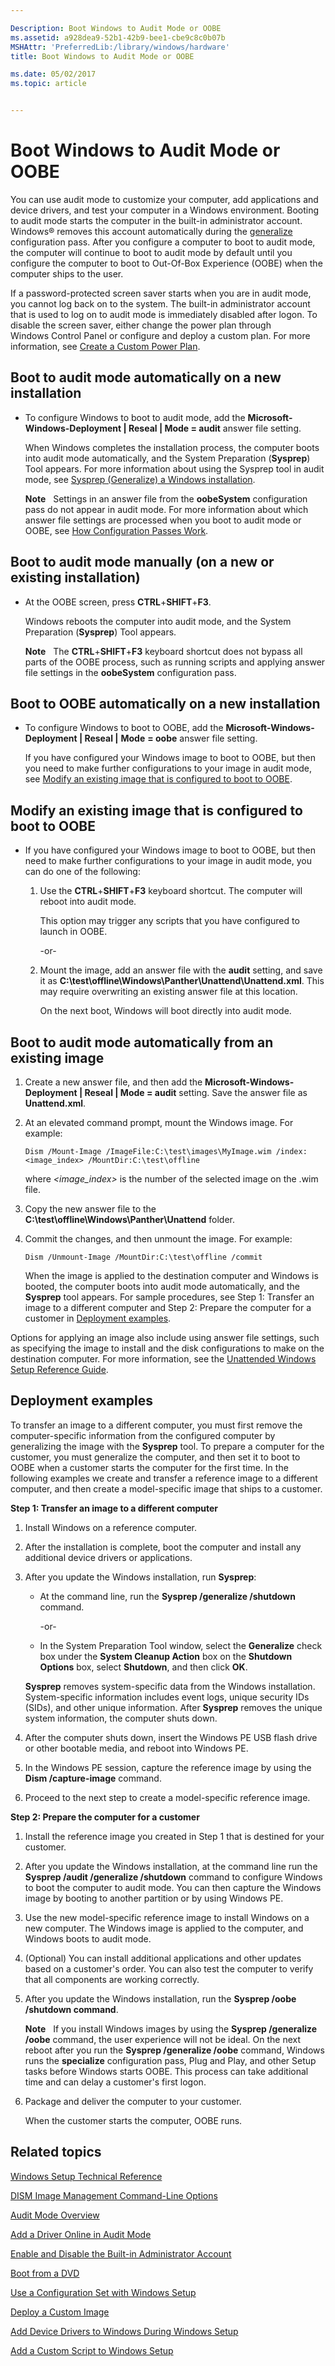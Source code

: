 ```yaml
---

Description: Boot Windows to Audit Mode or OOBE
ms.assetid: a928dea9-52b1-42b9-bee1-cbe9c8c0b07b
MSHAttr: 'PreferredLib:/library/windows/hardware'
title: Boot Windows to Audit Mode or OOBE

ms.date: 05/02/2017
ms.topic: article


---
```


# Boot Windows to Audit Mode or OOBE


You can use audit mode to customize your computer, add applications and device drivers, and test your computer in a Windows environment. Booting to audit mode starts the computer in the built-in administrator account. Windows® removes this account automatically during the [generalize](generalize.md) configuration pass. After you configure a computer to boot to audit mode, the computer will continue to boot to audit mode by default until you configure the computer to boot to Out-Of-Box Experience (OOBE) when the computer ships to the user.

If a password-protected screen saver starts when you are in audit mode, you cannot log back on to the system. The built-in administrator account that is used to log on to audit mode is immediately disabled after logon. To disable the screen saver, either change the power plan through Windows Control Panel or configure and deploy a custom plan. For more information, see [Create a Custom Power Plan](create-a-custom-power-plan-technicalreference.md).


## <span id="bkmk_1"></span><span id="BKMK_1"></span>Boot to audit mode automatically on a new installation


-   To configure Windows to boot to audit mode, add the **Microsoft-Windows-Deployment | Reseal | Mode = audit** answer file setting.

    When Windows completes the installation process, the computer boots into audit mode automatically, and the System Preparation (**Sysprep**) Tool appears. For more information about using the Sysprep tool in audit mode, see [Sysprep (Generalize) a Windows installation](sysprep--generalize--a-windows-installation.md).

    **Note**  
    Settings in an answer file from the **oobeSystem** configuration pass do not appear in audit mode. For more information about which answer file settings are processed when you boot to audit mode or OOBE, see [How Configuration Passes Work](how-configuration-passes-work.md).

     

## <span id="bkmk_2"></span><span id="BKMK_2"></span>Boot to audit mode manually (on a new or existing installation)


-   At the OOBE screen, press **CTRL**+**SHIFT**+**F3**.

    Windows reboots the computer into audit mode, and the System Preparation (**Sysprep**) Tool appears.

    **Note**  
    The **CTRL**+**SHIFT**+**F3** keyboard shortcut does not bypass all parts of the OOBE process, such as running scripts and applying answer file settings in the **oobeSystem** configuration pass.

     

## <span id="bkmk_3"></span><span id="BKMK_3"></span>Boot to OOBE automatically on a new installation


-   To configure Windows to boot to OOBE, add the **Microsoft-Windows-Deployment | Reseal |** **Mode** **= oobe** answer file setting.

    If you have configured your Windows image to boot to OOBE, but then you need to make further configurations to your image in audit mode, see [Modify an existing image that is configured to boot to OOBE](#bkmk_4).

## <span id="bkmk_4"></span><span id="BKMK_4"></span>Modify an existing image that is configured to boot to OOBE


-   If you have configured your Windows image to boot to OOBE, but then need to make further configurations to your image in audit mode, you can do one of the following:

    1.  Use the **CTRL**+**SHIFT**+**F3** keyboard shortcut. The computer will reboot into audit mode.

        This option may trigger any scripts that you have configured to launch in OOBE.

        -or-

    2.  Mount the image, add an answer file with the **audit** setting, and save it as **C:\\test\\offline\\Windows\\Panther\\Unattend\\Unattend.xml**. This may require overwriting an existing answer file at this location.

        On the next boot, Windows will boot directly into audit mode.

## <span id="bkmk_5"></span><span id="BKMK_5"></span>Boot to audit mode automatically from an existing image


1.  Create a new answer file, and then add the **Microsoft-Windows-Deployment | Reseal | Mode = audit** setting. Save the answer file as **Unattend.xml**.

2.  At an elevated command prompt, mount the Windows image. For example:

    ```
    Dism /Mount-Image /ImageFile:C:\test\images\MyImage.wim /index:<image_index> /MountDir:C:\test\offline
    ```

    where *&lt;image\_index&gt;* is the number of the selected image on the .wim file.

3.  Copy the new answer file to the **C:\\test\\offline\\Windows\\Panther\\Unattend** folder.

4.  Commit the changes, and then unmount the image. For example:

    ```
    Dism /Unmount-Image /MountDir:C:\test\offline /commit
    ```

    When the image is applied to the destination computer and Windows is booted, the computer boots into audit mode automatically, and the **Sysprep** tool appears. For sample procedures, see Step 1: Transfer an image to a different computer and Step 2: Prepare the computer for a customer in [Deployment examples](#bkmk_6).

Options for applying an image also include using answer file settings, such as specifying the image to install and the disk configurations to make on the destination computer. For more information, see the [Unattended Windows Setup Reference Guide](http://go.microsoft.com/fwlink/?linkid=206281).

## <span id="bkmk_6"></span><span id="BKMK_6"></span>Deployment examples


To transfer an image to a different computer, you must first remove the computer-specific information from the configured computer by generalizing the image with the **Sysprep** tool. To prepare a computer for the customer, you must generalize the computer, and then set it to boot to OOBE when a customer starts the computer for the first time. In the following examples we create and transfer a reference image to a different computer, and then create a model-specific image that ships to a customer.

**Step 1: Transfer an image to a different computer**

1.  Install Windows on a reference computer.

2.  After the installation is complete, boot the computer and install any additional device drivers or applications.

3.  After you update the Windows installation, run **Sysprep**:

    -   At the command line, run the **Sysprep /generalize /shutdown** command.

        -or-

    -   In the System Preparation Tool window, select the **Generalize** check box under the **System Cleanup Action** box on the **Shutdown Options** box, select **Shutdown**, and then click **OK**.

    **Sysprep** removes system-specific data from the Windows installation. System-specific information includes event logs, unique security IDs (SIDs), and other unique information. After **Sysprep** removes the unique system information, the computer shuts down.

4.  After the computer shuts down, insert the Windows PE USB flash drive or other bootable media, and reboot into Windows PE.

5.  In the Windows PE session, capture the reference image by using the **Dism /capture-image** command.

6.  Proceed to the next step to create a model-specific reference image.

**Step 2: Prepare the computer for a customer**

1.  Install the reference image you created in Step 1 that is destined for your customer.

2.  After you update the Windows installation, at the command line run the **Sysprep /audit /generalize /shutdown** command to configure Windows to boot the computer to audit mode. You can then capture the Windows image by booting to another partition or by using Windows PE.

3.  Use the new model-specific reference image to install Windows on a new computer. The Windows image is applied to the computer, and Windows boots to audit mode.

4.  (Optional) You can install additional applications and other updates based on a customer's order. You can also test the computer to verify that all components are working correctly.

5.  After you update the Windows installation, run the **Sysprep /oobe /shutdown command**.

    **Note**  
    If you install Windows images by using the **Sysprep /generalize /oobe** command, the user experience will not be ideal. On the next reboot after you run the **Sysprep /generalize /oobe** command, Windows runs the **specialize** configuration pass, Plug and Play, and other Setup tasks before Windows starts OOBE. This process can take additional time and can delay a customer's first logon.

     

6.  Package and deliver the computer to your customer.

    When the customer starts the computer, OOBE runs.

## <span id="related_topics"></span>Related topics


[Windows Setup Technical Reference](windows-setup-technical-reference.md)

[DISM Image Management Command-Line Options](dism-image-management-command-line-options-s14.md)

[Audit Mode Overview](audit-mode-overview.md)

[Add a Driver Online in Audit Mode](add-a-driver-online-in-audit-mode.md)

[Enable and Disable the Built-in Administrator Account](enable-and-disable-the-built-in-administrator-account.md)

[Boot from a DVD](boot-from-a-dvd.md)

[Use a Configuration Set with Windows Setup](use-a-configuration-set-with-windows-setup.md)

[Deploy a Custom Image](deploy-a-custom-image.md)

[Add Device Drivers to Windows During Windows Setup](add-device-drivers-to-windows-during-windows-setup.md)

[Add a Custom Script to Windows Setup](add-a-custom-script-to-windows-setup.md)

 

 






